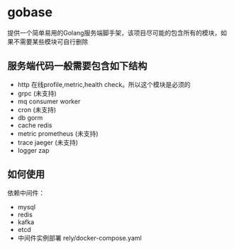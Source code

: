 # gobase

提供一个简单易用的Golang服务端脚手架，该项目尽可能的包含所有的模块，如果不需要某些模块可自行删除

## 服务端代码一般需要包含如下结构
- http 在线profile,metric,health check。所以这个模块是必须的
- grpc (未支持)
- mq consumer worker
- cron (未支持)
- db gorm
- cache redis
- metric prometheus (未支持)
- trace jaeger (未支持)
- logger zap


## 如何使用
依赖中间件：
- mysql
- redis
- kafka
- etcd
- 中间件实例部署 rely/docker-compose.yaml
  